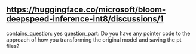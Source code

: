 ## https://huggingface.co/microsoft/bloom-deepspeed-inference-int8/discussions/1

contains_question: yes
question_part: Do you have any pointer code to the approach of how you transforming the original model and saving the pt files?